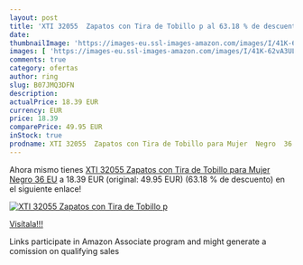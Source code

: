 ```yaml
---
layout: post
title: 'XTI 32055  Zapatos con Tira de Tobillo p al 63.18 % de descuento'
date: 
thumbnailImage: 'https://images-eu.ssl-images-amazon.com/images/I/41K-62vA3UL._SL200_.jpg'
images: [ 'https://images-eu.ssl-images-amazon.com/images/I/41K-62vA3UL._SL200_.jpg' ]
comments: true
category: ofertas
author: ring
slug: B07JMQ3DFN
description:
actualPrice: 18.39 EUR
currency: EUR
price: 18.39
comparePrice: 49.95 EUR
inStock: true
prodname: XTI 32055  Zapatos con Tira de Tobillo para Mujer  Negro  36 EU
---
```


Ahora mismo tienes [XTI 32055  Zapatos con Tira de Tobillo para Mujer  Negro  36 EU](https://www.amazon.es/dp/B07JMQ3DFN/?tag=tolees-21) a 18.39 EUR (original: 49.95 EUR) (63.18 %  de descuento) en el siguiente enlace!

[![XTI 32055  Zapatos con Tira de Tobillo p](https://images-eu.ssl-images-amazon.com/images/I/41K-62vA3UL._SL200_.jpg)](https://www.amazon.es/dp/B07JMQ3DFN/?tag=tolees-21)

[Visítala!!!](https://www.amazon.es/dp/B07JMQ3DFN/?tag=tolees-21)

Links participate in Amazon Associate program and might generate a comission on qualifying sales
